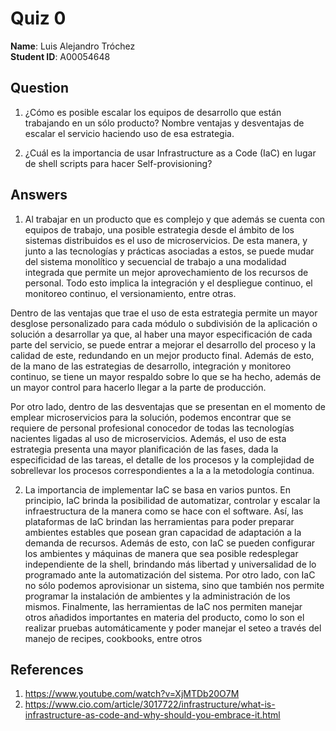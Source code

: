 # Quiz 0

**Name**: Luis Alejandro Tróchez  
**Student ID**: A00054648

## Question
1. ¿Cómo es posible escalar los equipos de desarrollo que están trabajando en un sólo producto? Nombre ventajas y desventajas de escalar el servicio haciendo uso de esa estrategia.

2. ¿Cuál es la importancia de usar Infrastructure as a Code (IaC) en lugar de shell scripts para hacer Self-provisioning?


## Answers

1.	Al trabajar en un producto que es complejo y que además se cuenta con equipos de trabajo, una posible estrategia desde el ámbito de los sistemas distribuidos es el uso de microservicios. De esta manera, y junto a las tecnologías y prácticas asociadas a estos, se puede mudar del sistema monolítico y secuencial de trabajo a una modalidad integrada que permite un mejor aprovechamiento de los recursos de personal. Todo esto implica la integración y el despliegue continuo, el monitoreo continuo, el versionamiento, entre otras.

Dentro de las ventajas que trae el uso de esta estrategia permite un mayor desglose personalizado para cada módulo o subdivisión de la aplicación o solución a desarrollar ya que, al haber una mayor especificación de cada parte del servicio, se puede entrar a mejorar el desarrollo del proceso y la calidad de este, redundando en un mejor producto final. Además de esto, de la mano de las estrategias de desarrollo, integración y monitoreo continuo, se tiene un mayor respaldo sobre lo que se ha hecho, además de un mayor control para hacerlo llegar a la parte de producción.


Por otro lado, dentro de las desventajas que se presentan en el momento de emplear microservicios para la solución, podemos encontrar que se requiere de personal profesional conocedor de todas las tecnologías nacientes ligadas al uso de microservicios. Además, el uso de esta estrategia presenta una mayor planificación de las fases, dada la especificidad de las tareas, el detalle de los procesos y la complejidad de sobrellevar los procesos correspondientes a la a la metodología continua.

2. La importancia de implementar IaC se basa en varios puntos. En principio, IaC brinda la posibilidad de automatizar, controlar y escalar la infraestructura de la manera como se hace con el software. Así, las plataformas de IaC brindan las herramientas para poder preparar ambientes estables que posean gran capacidad de adaptación a la demanda de recursos. Además de esto, con IaC se pueden configurar los ambientes y máquinas de manera que sea posible redesplegar independiente de la shell, brindando más libertad y universalidad de lo programado ante la automatización del sistema. Por otro lado, con IaC no sólo podemos aprovisionar un sistema, sino que también nos permite programar la instalación de ambientes y la administración de los mismos. Finalmente, las herramientas de IaC nos permiten manejar otros añadidos importantes en materia del producto, como lo son el realizar pruebas automáticamente y poder manejar el seteo a través del manejo de recipes, cookbooks, entre otros

  

## References

1. https://www.youtube.com/watch?v=XjMTDb20O7M
2. https://www.cio.com/article/3017722/infrastructure/what-is-infrastructure-as-code-and-why-should-you-embrace-it.html


